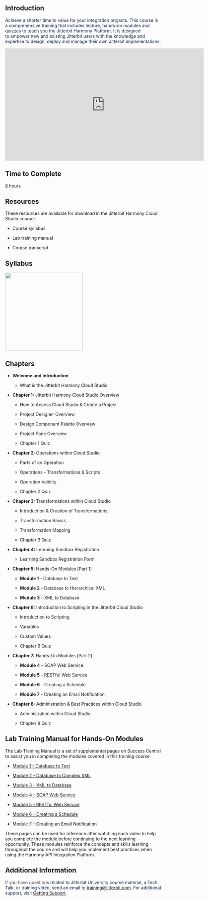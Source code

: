 [//]: # (Introduction to the Jitterbit Harmony Cloud Studio)

## Introduction

<span style="color: rgb(23,43,77);">Achieve a shorter time to value for
your integration projects. This course is a comprehensive training that
includes lecture, hands-on modules and quizzes to teach you the
Jitterbit Harmony Platform. It is designed to empower new and existing
Jitterbit users with the knowledge and expertise to design, deploy and
manage their own Jitterbit implementations.</span>

<iframe src="https://player.vimeo.com/video/366515201" width="640" height="361" frameborder="0" webkitallowfullscreen="" mozallowfullscreen="" allowfullscreen=""></iframe>


## **Time to Complete**

8 hours


## **Resources**

These resources are available for download in the Jitterbit Harmony
Cloud Studio course:

-   Course syllabus

-   Lab training manual

-   Course transcript


## **Syllabus**

<span class="confluence-embedded-file-wrapper conf-macro output-inline"
hasbody="false" macro-name="view-file"><a
href="https://success.jitterbit.com/download/attachments/97813720/Introduction%20to%20Cloud%20Studio%20Syllabus.pdf?version=2&amp;modificationDate=1568915351267&amp;api=v2"
class="confluence-embedded-file" data-nice-type="PDF Document"
data-file-src="https://success.jitterbit.com/download/attachments/97813720/Introduction%20to%20Cloud%20Studio%20Syllabus.pdf?version=2&amp;modificationDate=1568915351267&amp;api=v2"
data-linked-resource-id="101221857"
data-linked-resource-type="attachment"
data-linked-resource-container-id="97813720"
data-linked-resource-default-alias="Introduction to Cloud Studio Syllabus.pdf"
data-mime-type="application/pdf" data-has-thumbnail="true"
data-linked-resource-version="2"
aria-label="Introduction to Cloud Studio Syllabus.pdf"><img
src="/rest/documentConversion/latest/conversion/thumbnail/101221857/2"
height="250" /></a><span
class="companion-edit-button-placeholder edit-button-overlay"
linked-resource-container-id="97813720" linked-resource-id="101221857"
template-name="companionEditIcon" source-location="embedded-attachment">
</span></span>


## **Chapters**

-   **Welcome and Introduction**

    -   What is the Jitterbit Harmony Cloud Studio

-   **Chapter 1:** Jitterbit Harmony Cloud Studio Overview

    -   How to Access Cloud Studio & Create a Project

    -   Project Designer Overview

    -   <span style="color: rgb(37,37,42);">Design Component Palette
        Overview</span>

    -   <span style="color: rgb(37,37,42);">Project Pane Overview</span>

    -   <span style="color: rgb(37,37,42);">Chapter 1 Quiz</span>

-   **Chapter 2:** Operations within Cloud Studio

    -   <span style="color: rgb(37,37,42);">Parts of an Operation</span>

    -   <span style="color: rgb(37,37,42);">Operations - Transformations
        & Scripts</span>

    -   <span style="color: rgb(37,37,42);">Operation Validity</span>

    -   <span style="color: rgb(37,37,42);">Chapter 2 Quiz</span>

-   **Chapter 3:** Transformations within Cloud Studio

    -   <span style="color: rgb(37,37,42);">Introduction & Creation of
        Transformations</span>

    -   <span style="color: rgb(37,37,42);">Transformation Basics</span>

    -   <span style="color: rgb(37,37,42);">Transformation
        Mapping</span>

    -   Chapter 3 Quiz

-   **Chapter 4:** Learning Sandbox Registration

    -   <span style="color: rgb(37,37,42);">Learning Sandbox
        Registration Form</span>

-   **Chapter 5:** Hands-On Modules \[Part 1\]

    -   <span style="color: rgb(37,37,42);">**Module 1** - Database to
        Text </span>

    -   <span style="color: rgb(37,37,42);">**Module 2** - Database to
        Hierarchical XML</span>

    -   <span style="color: rgb(37,37,42);">**Module 3** - XML to
        Database</span>

-   **Chapter 6:** Introduction to Scripting in the Jitterbit Cloud
    Studio

    -   <span style="color: rgb(37,37,42);">Introduction to
        Scripting</span>

    -   <span style="color: rgb(37,37,42);">Variables</span>

    -   <span style="color: rgb(37,37,42);">Custom Values</span>

    -   Chapter 6 Quiz

-   **Chapter 7:** Hands-On Modules \[Part 2\]

    -   <span style="color: rgb(37,37,42);">**Module 4** - SOAP Web
        Service</span>

    -   <span style="color: rgb(37,37,42);">**Module 5** - RESTful Web
        Service</span>

    -   <span style="color: rgb(37,37,42);">**Module 6** - Creating a
        Schedule</span>

    -   <span style="color: rgb(37,37,42);">**Module 7** - Creating an
        Email Notification</span>

-   **Chapter 8:** Administration & Best Practices within Cloud Studio

    -   <span style="color: rgb(37,37,42);">Administration within Cloud
        Studio</span>

    -   <span style="color: rgb(37,37,42);">Chapter 8 Quiz</span>


## <span id="IntroductiontotheJitterbitHarmonyCloudStudio-manual" class="confluence-anchor-link conf-macro output-inline" hasbody="false" macro-name="anchor"> </span>Lab Training Manual for Hands-On Modules

The Lab Training Manual is a set of supplemental pages on Success
Central to assist you in completing the modules covered in this training
course:

-   [Module 1 - Database to Text](https://success.jitterbit.com/display/DOC/Module+1+-+Database+to+Text)

-   [Module 2 - Database to Complex XML](https://success.jitterbit.com/display/DOC/Module+2+-+Database+to+Complex+XML)

-   [Module 3 - XML to Database](https://success.jitterbit.com/display/DOC/Module+3+-+XML+to+Database)

-   [Module 4 - SOAP Web Service](https://success.jitterbit.com/display/DOC/Module+4+-+SOAP+Web+Service)

-   [Module 5 - RESTful Web Service](https://success.jitterbit.com/display/DOC/Module+5+-+RESTful+Web+Service)

-   [Module 6 - Creating a Schedule](https://success.jitterbit.com/display/DOC/Module+6+-+Creating+a+Schedule)

-   [Module 7 - Creating an Email Notification](https://success.jitterbit.com/display/DOC/Module+7+-+Creating+an+Email+Notification)

These pages can be used for reference after watching each video to help
you complete the module before continuing to the next learning
opportunity. These modules reinforce the concepts and skills learning
throughout the course and will help you implement best practices when
using the Harmony API Integration Platform.


## Additional Information

<span class="conf-macro output-inline" hasbody="false"
macro-name="multiexcerpt-include"><span style="color: rgb(76,76,76);">If
you have questions <span style="color: rgb(23,43,77);">related to
Jitterbit University course material, a Tech Talk, or training video,
send an email to</span></span>
<a href="mailto:training@jitterbit.com" class="external-link"
rel="nofollow">training@jitterbit.com</a>.<span
style="color: rgb(76,76,76);"> <span style="color: rgb(23,43,77);">For
additional support, visit</span>
<a href="https://success.jitterbit.com/display/DOC/Getting+Support"
rel="nofollow">Getting Support</a>.</span></span>
